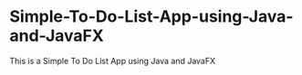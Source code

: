 # Simple-To-Do-List-App-using-Java-and-JavaFX
This is a Simple To Do List App using Java and JavaFX
